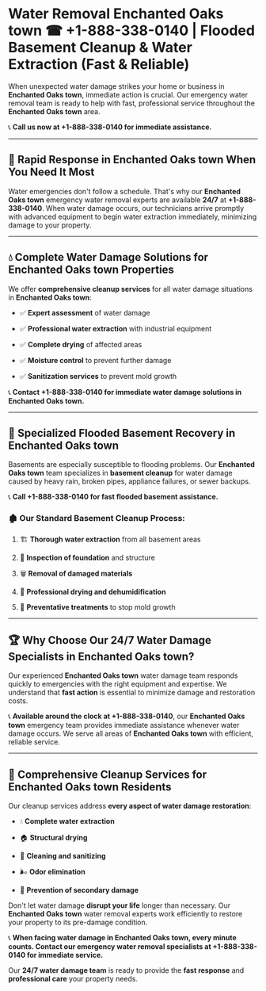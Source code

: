 # Water Removal Enchanted Oaks town ☎ +1-888-338-0140 | Flooded Basement Cleanup & Water Extraction (Fast & Reliable)

When unexpected water damage strikes your home or business in **Enchanted Oaks town**, immediate action is crucial. Our emergency water removal team is ready to help with fast, professional service throughout the **Enchanted Oaks town** area. 

📞 **Call us now at +1-888-338-0140 for immediate assistance.**
---
## 🚀 Rapid Response in Enchanted Oaks town When You Need It Most
Water emergencies don't follow a schedule. That's why our **Enchanted Oaks town** emergency water removal experts are available **24/7** at **+1-888-338-0140**. When water damage occurs, our technicians arrive promptly with advanced equipment to begin water extraction immediately, minimizing damage to your property.
---
## 💧 Complete Water Damage Solutions for Enchanted Oaks town Properties
We offer **comprehensive cleanup services** for all water damage situations in **Enchanted Oaks town**:
- ✅ **Expert assessment** of water damage  
- ✅ **Professional water extraction** with industrial equipment  
- ✅ **Complete drying** of affected areas  
- ✅ **Moisture control** to prevent further damage  
- ✅ **Sanitization services** to prevent mold growth  
📞 **Contact +1-888-338-0140 for immediate water damage solutions in Enchanted Oaks town.**
---
## 🌊 Specialized Flooded Basement Recovery in Enchanted Oaks town
Basements are especially susceptible to flooding problems. Our **Enchanted Oaks town** team specializes in **basement cleanup** for water damage caused by heavy rain, broken pipes, appliance failures, or sewer backups. 
📞 **Call +1-888-338-0140 for fast flooded basement assistance.**
### 🏚️ Our Standard Basement Cleanup Process:
1. 🏗️ **Thorough water extraction** from all basement areas  
2. 🔎 **Inspection of foundation** and structure  
3. 🗑️ **Removal of damaged materials**  
4. 💨 **Professional drying and dehumidification**  
5. 🚫 **Preventative treatments** to stop mold growth  
---
## 🏆 Why Choose Our 24/7 Water Damage Specialists in Enchanted Oaks town?
Our experienced **Enchanted Oaks town** water damage team responds quickly to emergencies with the right equipment and expertise. We understand that **fast action** is essential to minimize damage and restoration costs.
📞 **Available around the clock at +1-888-338-0140**, our **Enchanted Oaks town** emergency team provides immediate assistance whenever water damage occurs. We serve all areas of **Enchanted Oaks town** with efficient, reliable service.
---
## 🧹 Comprehensive Cleanup Services for Enchanted Oaks town Residents
Our cleanup services address **every aspect of water damage restoration**:
- 💧 **Complete water extraction**  
- 🏠 **Structural drying**  
- 🧼 **Cleaning and sanitizing**  
- 🌬️ **Odor elimination**  
- 🚫 **Prevention of secondary damage**  
Don't let water damage **disrupt your life** longer than necessary. Our **Enchanted Oaks town** water removal experts work efficiently to restore your property to its pre-damage condition.
📞 **When facing water damage in Enchanted Oaks town, every minute counts. Contact our emergency water removal specialists at +1-888-338-0140 for immediate service.**
Our **24/7 water damage team** is ready to provide the **fast response** and **professional care** your property needs.
